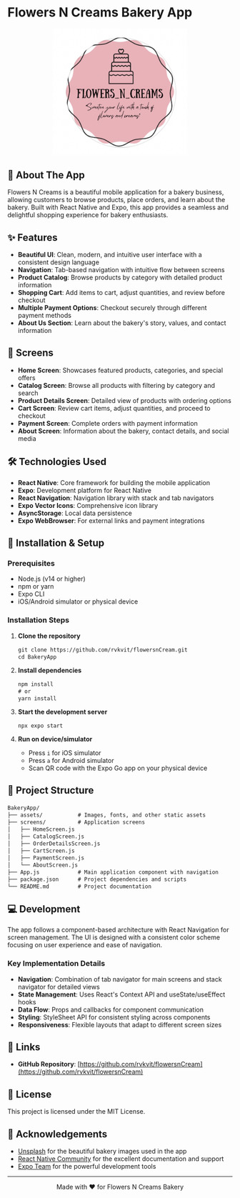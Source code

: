 # Flowers N Creams Bakery App

<p align="center">
  <img src="./assets/images/flowers_n_creams_logo.jpg" alt="Flowers N Creams Logo" width="300">
</p>

## 📱 About The App

Flowers N Creams is a beautiful mobile application for a bakery business, allowing customers to browse products, place orders, and learn about the bakery. Built with React Native and Expo, this app provides a seamless and delightful shopping experience for bakery enthusiasts.

## ✨ Features

- **Beautiful UI**: Clean, modern, and intuitive user interface with a consistent design language
- **Navigation**: Tab-based navigation with intuitive flow between screens
- **Product Catalog**: Browse products by category with detailed product information
- **Shopping Cart**: Add items to cart, adjust quantities, and review before checkout
- **Multiple Payment Options**: Checkout securely through different payment methods
- **About Us Section**: Learn about the bakery's story, values, and contact information

## 🚀 Screens

- **Home Screen**: Showcases featured products, categories, and special offers
- **Catalog Screen**: Browse all products with filtering by category and search
- **Product Details Screen**: Detailed view of products with ordering options
- **Cart Screen**: Review cart items, adjust quantities, and proceed to checkout
- **Payment Screen**: Complete orders with payment information
- **About Screen**: Information about the bakery, contact details, and social media

## 🛠️ Technologies Used

- **React Native**: Core framework for building the mobile application
- **Expo**: Development platform for React Native
- **React Navigation**: Navigation library with stack and tab navigators
- **Expo Vector Icons**: Comprehensive icon library
- **AsyncStorage**: Local data persistence
- **Expo WebBrowser**: For external links and payment integrations

## 🔧 Installation & Setup

### Prerequisites
- Node.js (v14 or higher)
- npm or yarn
- Expo CLI
- iOS/Android simulator or physical device

### Installation Steps

1. **Clone the repository**
   ```
   git clone https://github.com/rvkvit/flowersnCream.git
   cd BakeryApp
   ```

2. **Install dependencies**
   ```
   npm install
   # or
   yarn install
   ```

3. **Start the development server**
   ```
   npx expo start
   ```

4. **Run on device/simulator**
   - Press `i` for iOS simulator
   - Press `a` for Android simulator
   - Scan QR code with the Expo Go app on your physical device

## 📁 Project Structure

```
BakeryApp/
├── assets/           # Images, fonts, and other static assets
├── screens/          # Application screens
│   ├── HomeScreen.js
│   ├── CatalogScreen.js
│   ├── OrderDetailsScreen.js
│   ├── CartScreen.js
│   ├── PaymentScreen.js
│   └── AboutScreen.js
├── App.js            # Main application component with navigation
├── package.json      # Project dependencies and scripts
└── README.md         # Project documentation
```

## 💻 Development

The app follows a component-based architecture with React Navigation for screen management. The UI is designed with a consistent color scheme focusing on user experience and ease of navigation.

### Key Implementation Details

- **Navigation**: Combination of tab navigator for main screens and stack navigator for detailed views
- **State Management**: Uses React's Context API and useState/useEffect hooks
- **Data Flow**: Props and callbacks for component communication
- **Styling**: StyleSheet API for consistent styling across components
- **Responsiveness**: Flexible layouts that adapt to different screen sizes

## 🔗 Links

- **GitHub Repository**: [https://github.com/rvkvit/flowersnCream](https://github.com/rvkvit/flowersnCream)

## 📄 License

This project is licensed under the MIT License.

## 🙏 Acknowledgements

- [Unsplash](https://unsplash.com) for the beautiful bakery images used in the app
- [React Native Community](https://reactnative.dev/community/overview) for the excellent documentation and support
- [Expo Team](https://expo.dev) for the powerful development tools

---

<p align="center">
  Made with ❤️ for Flowers N Creams Bakery
</p>